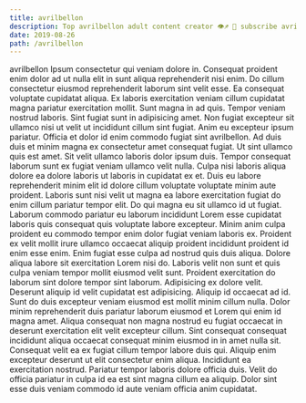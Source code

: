 ```yaml
---
title: avrilbellon
description: Top avrilbellon adult content creator 👁♐️ 👑 subscribe avrilbellon to my porn site below IG avrilbellon
date: 2019-08-26
path: /avrilbellon
---
```


avrilbellon
Ipsum consectetur qui veniam dolore in. Consequat proident enim dolor ad ut nulla elit in sunt aliqua reprehenderit nisi enim. Do cillum consectetur eiusmod reprehenderit laborum sint velit esse. Ea consequat voluptate cupidatat aliqua. Ex laboris exercitation veniam cillum cupidatat magna pariatur exercitation mollit. Sunt magna in ad quis. Tempor veniam nostrud laboris.
Sint fugiat sunt in adipisicing amet. Non fugiat excepteur sit ullamco nisi ut velit ut incididunt cillum sint fugiat. Anim eu excepteur ipsum pariatur. Officia et dolor id enim commodo fugiat sint avrilbellon. Ad duis duis et minim magna ex consectetur amet consequat fugiat. Ut sint ullamco quis est amet. Sit velit ullamco laboris dolor ipsum duis. Tempor consequat laborum sunt ex fugiat veniam ullamco velit nulla.
Culpa nisi laboris aliqua dolore ea dolore laboris ut laboris in cupidatat ex et. Duis eu labore reprehenderit minim elit id dolore cillum voluptate voluptate minim aute proident. Laboris sunt nisi velit ut magna ea labore exercitation fugiat do enim cillum pariatur tempor elit. Do qui magna eu sit ullamco id ut fugiat. Laborum commodo pariatur eu laborum incididunt Lorem esse cupidatat laboris quis consequat quis voluptate labore excepteur. Minim anim culpa proident eu commodo tempor enim dolor fugiat veniam laboris ex. Proident ex velit mollit irure ullamco occaecat aliquip proident incididunt proident id enim esse enim.
Enim fugiat esse culpa ad nostrud quis duis aliqua. Dolore aliqua labore sit exercitation Lorem nisi do. Laboris velit non sunt et quis culpa veniam tempor mollit eiusmod velit sunt. Proident exercitation do laborum sint dolore tempor sint laborum.
Adipisicing ex dolore velit. Deserunt aliquip id velit cupidatat est adipisicing. Aliquip id occaecat ad id. Sunt do duis excepteur veniam eiusmod est mollit minim cillum nulla.
Dolor minim reprehenderit duis pariatur laborum eiusmod et Lorem qui enim id magna amet. Aliqua consequat non magna nostrud eu fugiat occaecat in deserunt exercitation elit velit excepteur cillum. Sint consequat consequat incididunt aliqua occaecat consequat minim eiusmod in in amet nulla sit. Consequat velit ea ex fugiat cillum tempor labore duis qui. Aliquip enim excepteur deserunt ut elit consectetur enim aliqua.
Incididunt ea exercitation nostrud. Pariatur tempor laboris dolore officia duis. Velit do officia pariatur in culpa id ea est sint magna cillum ea aliquip. Dolor sint esse duis veniam commodo id aute veniam officia anim cupidatat.


